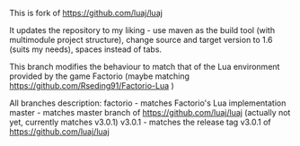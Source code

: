 This is fork of https://github.com/luaj/luaj

It updates the repository to my liking - use maven as the build tool (with multimodule project structure), change source and target version to 1.6 (suits my needs), spaces instead of tabs.

This branch modifies the behaviour to match that of the Lua environment provided by the game Factorio (maybe matching https://github.com/Rseding91/Factorio-Lua )

All branches description:
factorio - matches Factorio's Lua implementation
master - matches master branch of https://github.com/luaj/luaj (actually not yet, currently matches v3.0.1)
v3.0.1 - matches the release tag v3.0.1 of https://github.com/luaj/luaj
